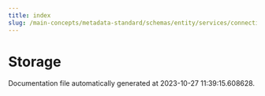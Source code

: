 ```yaml
---
title: index
slug: /main-concepts/metadata-standard/schemas/entity/services/connections/storage
---
```


# Storage

Documentation file automatically generated at 2023-10-27 11:39:15.608628.
